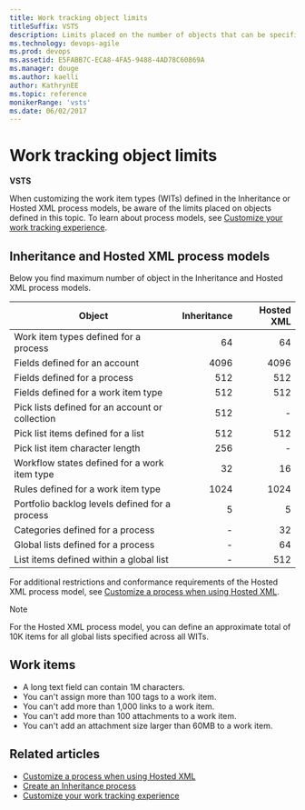 ```yaml
---
title: Work tracking object limits 
titleSuffix: VSTS 
description: Limits placed on the number of objects that can be specified for the Inheritance and Hosted XML process models for Visual Studio Team Services 
ms.technology: devops-agile
ms.prod: devops
ms.assetid: E5FABB7C-ECA8-4FA5-9488-4AD78C60869A  
ms.manager: douge
ms.author: kaelliauthor: KathrynEE
ms.topic: reference
monikerRange: 'vsts'
ms.date: 06/02/2017
---
```


# Work tracking object limits 

**VSTS**

When customizing the work item types (WITs) defined in the Inheritance or Hosted XML process models, be aware of the limits placed on objects defined in this topic. To learn about process models, see [Customize your work tracking experience](customize-work.md).

## Inheritance and Hosted XML process models

Below you find maximum number of object in the Inheritance and Hosted XML process models.

|Object | Inheritance |Hosted XML | 
|-------|------------:|----------:|
| Work item types defined for a process | 64  | 64 |
| Fields defined for an account | 4096  | 4096 |
| Fields defined for a process | 512  | 512 |
| Fields defined for a work item type | 512  | 512 |
| Pick lists defined for an account or collection | 512  | - |
| Pick list items defined for a list | 512  | 512 |
| Pick list item character length | 256  | - |
| Workflow states defined for a work item type | 32  | 16 |
| Rules defined for a work item type | 1024  | 1024 |
| Portfolio backlog levels defined for a process| 5  | 5 |
| Categories defined for a process | - | 32 | 
| Global lists defined for a process | - | 64  |
| List items defined within a global list | - | 512 | 

For additional restrictions and conformance requirements of the Hosted XML process model, see [Customize a process when using Hosted XML](import-process/customize-process.md).

> [!NOTE]    
>For the Hosted XML process model, you can define an approximate total of 10K items for all global lists specified across all WITs. 
 
## Work items
- A long text field can contain 1M characters.
- You can't assign more than 100 tags to a work item.
- You can't add more than 1,000 links to a work item.
- You can't add more than 100 attachments to a work item.
- You can't add an attachment size larger than 60MB to a work item.

## Related articles

- [Customize a process when using Hosted XML](import-process/customize-process.md)
- [Create an Inheritance process](../../settings/work/manage-process.md)
- [Customize your work tracking experience](customize-work.md)